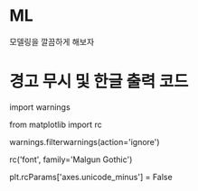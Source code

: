 # ML

모델링을 깔끔하게 해보자

# 경고 무시 및 한글 출력 코드

import warnings

from matplotlib import rc

warnings.filterwarnings(action='ignore')

rc('font', family='Malgun Gothic')

plt.rcParams['axes.unicode_minus'] = False
